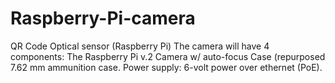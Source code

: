 # Raspberry-Pi-camera
 QR Code Optical sensor (Raspberry Pi)
The camera will have 4 components: 
The Raspberry Pi v.2
Camera w/ auto-focus
Case (repurposed 7.62 mm ammunition case. 
Power supply: 6-volt power over ethernet (PoE).

